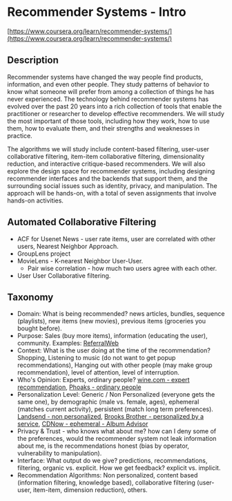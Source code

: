 # Recommender Systems - Intro
[https://www.coursera.org/learn/recommender-systems/](https://www.coursera.org/learn/recommender-systems/)

## Description
Recommender systems have changed the way people find products, information, and even other people. They study patterns of behavior to know what someone will prefer from among a collection of things he has never experienced. The technology behind recommender systems has evolved over the past 20 years into a rich collection of tools that enable the practitioner or researcher to develop effective recommenders. We will study the most important of those tools, including how they work, how to use them, how to evaluate them, and their strengths and weaknesses in practice.

The algorithms we will study include content-based filtering, user-user collaborative filtering, item-item collaborative filtering, dimensionality reduction, and interactive critique-based recommenders. We will also explore the design space for recommender systems, including designing recommender interfaces and the backends that support them, and the surrounding social issues such as identity, privacy, and manipulation. The approach will be hands-on, with a total of seven assignments that involve hands-on activities.

## Automated Collaborative Filtering
- ACF for Usenet News - user rate items, user are correlated with other users, Nearest Neighbor Approach.
- GroupLens project
- MovieLens - K-nearest Neighbor User-User.
  - Pair wise correlation - how much two users agree with each other.
- User User Collaborative filtering.

## Taxonomy
- Domain: What is being recommended? news articles, bundles, sequence (playlists), new items (new movies), previous items (groceries you bought before).
- Purpose: Sales (buy more items), information (educating the user), community. Examples:  [ReferralWeb](http://www.cs.rochester.edu/users/faculty/kautz/referralweb/index.html)
- Context: What is the user doing at the time of the recommendation? Shopping, Listening to music (do not want to get popup recommendations), Hanging out with other people (may make group recommendation), level of attention, level of interruption.
- Who's Opinion: Experts, ordinary people? [wine.com - expert recommendation](http://www.wine.com/), [Phoaks - ordinary people](http://www.sigchi.org/chi97/proceedings/paper/lgt.htm)
- Personalization Level: Generic / Non Personalized (everyone gets the same one), by demographic (male vs. female, ages), ephemeral (matches current activity), persistent (match long term preferences). [Landsend - non personalized](http://www.landsend.com/), [Brooks Brother - personalized by a service](http://www.brooksbrothers.com/), [CDNow - ephemeral - Album Advisor](http://en.wikipedia.org/wiki/CDNow)
- Privacy & Trust - who knows what about me? how can I deny some of the preferences, would the recommender system not leak information about me, is the recommendations honest (bias by operator, vulnerability to manipulation).
- Interface: What output do we give? predictions, recommendations, filtering, organic vs. explicit. How we get feedback? explicit vs. implicit.
- Recommendation Algorithms: Non personalized, content based (information filtering, knowledge based), collaborative filtering (user-user, item-item, dimension reduction), others.
